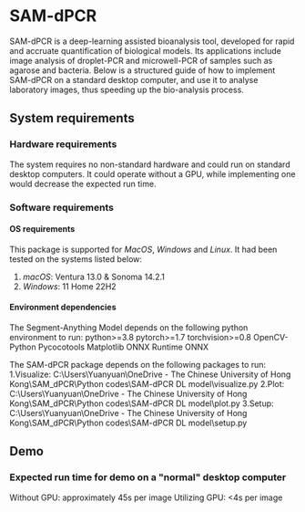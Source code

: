 # SAM-dPCR
SAM-dPCR is a deep-learning assisted bioanalysis tool, developed for rapid and accruate quantification of biological models. Its applications include image analysis of droplet-PCR and microwell-PCR of samples such as agarose and bacteria. Below is a structured guide of how to implement SAM-dPCR on a standard desktop computer, and use it to analyse laboratory images, thus speeding up the bio-analysis process.  
## System requirements
### Hardware requirements
The system requires no non-standard hardware and could run on standard desktop computers. It could operate without a GPU, while implementing one would decrease the expected run time.
### Software requirements
#### OS requirements
This package is supported for *MacOS*, *Windows* and *Linux*. It had been tested on the systems listed below:
1. *macOS*: Ventura 13.0 & Sonoma 14.2.1
2. *Windows*: 11 Home 22H2
#### Environment dependencies
The Segment-Anything Model depends on the following python environment to run:
python>=3.8
pytorch>=1.7
torchvision>=0.8
OpenCV-Python
Pycocotools
Matplotlib
ONNX Runtime
ONNX

The SAM-dPCR package depends on the following packages to run:
1.Visualize: C:\Users\Yuanyuan\OneDrive - The Chinese University of Hong Kong\SAM_dPCR\Python codes\SAM-dPCR DL model\visualize.py
2.Plot: C:\Users\Yuanyuan\OneDrive - The Chinese University of Hong Kong\SAM_dPCR\Python codes\SAM-dPCR DL model\plot.py
3.Setup: C:\Users\Yuanyuan\OneDrive - The Chinese University of Hong Kong\SAM_dPCR\Python codes\SAM-dPCR DL model\setup.py

## Demo
### Expected run time for demo on a "normal" desktop computer
Without GPU: approximately 45s per image 
Utilizing GPU: <4s per image

